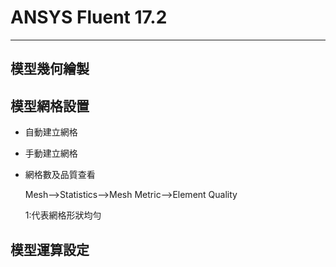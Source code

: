# ANSYS Fluent 17.2
---
## 模型幾何繪製

## 模型網格設置
- 自動建立網格
- 手動建立網格
- 網格數及品質查看
  
  Mesh-->Statistics-->Mesh Metric-->Element Quality

  1:代表網格形狀均勻

## 模型運算設定
